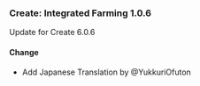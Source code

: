 ### Create: Integrated Farming 1.0.6

Update for Create 6.0.6

#### Change
- Add Japanese Translation by @YukkuriOfuton
